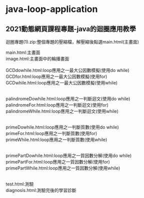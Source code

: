 # java-loop-application
2021動態網頁課程專題-java的迴圈應用教學
---
迴圈專題(1).zip:整個專題的壓縮檔，解壓縮後點選main.html(主畫面)<br>

main.html:主畫面<br>
image.html:主畫面中的輪播畫面<br><br>
GCDdowhile.html:loop應用之一最大公因數模擬(使用do while)<br>
GCDfor.html:loop應用之一最大公因數模擬(使用for)<br>
GCDwhile.html:loop應用之一最大公因數模擬(使用while)<br><br>

palindromeDowhile.html:loop應用之一判斷迴文(使用do while)<br>
palindromeFor.html:loop應用之一判斷迴文(使用for)<br>
palindromeWhile.html:loop應用之一判斷迴文(使用while)<br><br>

primeDowhile.html:loop應用之一判斷質數(使用do while)<br>
primeFor.html:loop應用之一判斷質數(使用for)<br>
primeWhile.html:loop應用之一判斷質數(使用while)<br><br>

primePartDowhile.html:loop應用之一質因數分解(使用do while)<br>
primePartFor.html:loop應用之一質因數分解(使用for)<br>
primePartWhile.html:loop應用之一質因數分解(使用while)<br><br>

test.html:測驗<br>
diagnosis.html:測驗完後的學習診斷<br>
